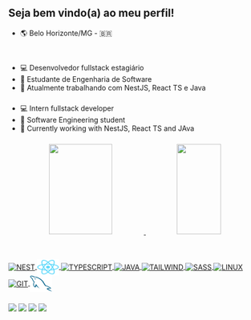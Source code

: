 ## Seja bem vindo(a) ao meu perfil!

- 🌎 Belo Horizonte/MG - 🇧🇷


<br />


- 💻 Desenvolvedor fullstack estagiário
- 🔭 Estudante de Engenharia de Software
- 📰 Atualmente trabalhando com NestJS, React TS e Java


###


- 💻 Intern fullstack developer
- 🔭 Software Engineering student
- 📰 Currently working with NestJS, React TS and JAva


###

<div align="center">
  <a href="https://github.com/brunopdt">
  <img height="180em" width="50%" src="https://github-readme-stats.vercel.app/api?username=brunopdt&theme=dracula&show_icons=true"/>
  <img height="180em" width="42%" src="https://github-readme-stats.vercel.app/api/top-langs/?username=brunopdt&layout=compact&langs_count=7&theme=dracula"/>
</div>

## 
  <div style="display: inline_block"><br>
  <img align="center" alt="NEST" height="33" width="44" src="https://cdn.jsdelivr.net/gh/devicons/devicon/icons/nestjs/nestjs-plain.svg" />
  <img align="center" alt="REACT" height="33" width="44" src="https://raw.githubusercontent.com/devicons/devicon/1119b9f84c0290e0f0b38982099a2bd027a48bf1/icons/react/react-original.svg" />
  <img align="center" alt="TYPESCRIPT" height="33" width="44" src="https://cdn.jsdelivr.net/gh/devicons/devicon/icons/typescript/typescript-original.svg" />
  <img align="center" alt="JAVA" height="33" width="44" src="https://cdn.jsdelivr.net/gh/devicons/devicon/icons/java/java-original.svg" />
  <img align="center" alt="TAILWIND" height="33" width="44" src="https://cdn.jsdelivr.net/gh/devicons/devicon/icons/tailwindcss/tailwindcss-plain.svg" />
  <img align="center" alt="SASS" height="33" width="44" src="https://cdn.jsdelivr.net/gh/devicons/devicon/icons/sass/sass-original.svg" />  
  <img  align="center" alt="LINUX" height="33" width="44" src="https://cdn.jsdelivr.net/gh/devicons/devicon/icons/linux/linux-original.svg" /> 
  <img align="center" alt="GIT" height="33" width="44" src="https://cdn.jsdelivr.net/gh/devicons/devicon/icons/git/git-original.svg" />
  <img align="center" alt="SQL" height="33" width="44"
       src="https://raw.githubusercontent.com/devicons/devicon/1119b9f84c0290e0f0b38982099a2bd027a48bf1/icons/mysql/mysql-original.svg" />
          
    
###
  <a href = "mailto:bruno.pduarte0@gmail.com"><img src="https://img.shields.io/badge/Gmail-D14836?style=for-the-badge&logo=gmail&logoColor=white" target="_blank"></a>
  <a href = "https://www.linkedin.com/in/brunopduarte/" target="_blank"><img src="https://img.shields.io/badge/linkedin-%230077B5.svg?style=for-the-badge&logo=linkedin&logoColor=white" target="_blank"></a>
  <a href = "https://api.whatsapp.com/send?phone=5531991470591&text=ol%C3%A1%2C%20vim%20pelo%20seu%20perfil%20do%20GitHub!%20"><img src="https://img.shields.io/badge/WhatsApp-25D366?style=for-the-badge&logo=whatsapp&logoColor=white" target="_blank"></a>
  <a href="https://discordapp.com/users/363004143813525506/" target="_blank"><img src="https://img.shields.io/badge/Discord-7289DA?style=for-the-badge&logo=discord&logoColor=white" target="_blank"></a> 
##
  
  

  <!--![Snake animation](https://github.com/brunopdt/brunopdt/blob/output/github-contribution-grid-snake.svg)-->
 

</div>
